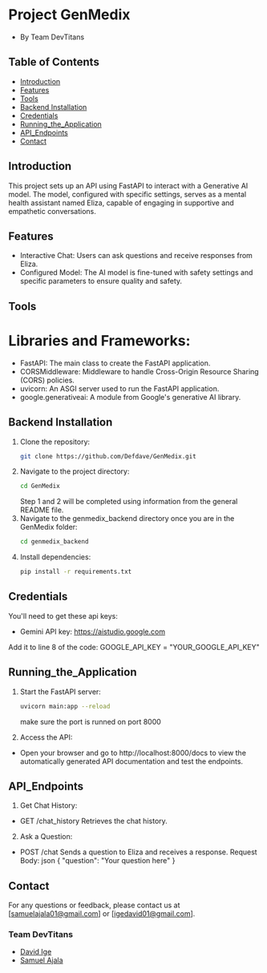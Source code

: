 # Project GenMedix
- By Team DevTitans

## Table of Contents
- [Introduction](#introduction)
- [Features](#features)
- [Tools](#tools)
- [Backend Installation](#backend-installation)
- [Credentials](#credentials)
- [Running_the_Application](#running-the-application)
- [API_Endpoints](#api-endpoints)
- [Contact](#contact)

## Introduction
This project sets up an API using FastAPI to interact with a Generative AI model. The model, configured with specific settings, serves as a mental health assistant named Eliza, capable of engaging in supportive and empathetic conversations.

## Features
- Interactive Chat: Users can ask questions and receive responses from Eliza.
- Configured Model: The AI model is fine-tuned with safety settings and specific parameters to ensure quality and safety.

## Tools
# Libraries and Frameworks:
- FastAPI: The main class to create the FastAPI application.
- CORSMiddleware: Middleware to handle Cross-Origin Resource Sharing (CORS) policies.
- uvicorn: An ASGI server used to run the FastAPI application.
- google.generativeai: A module from Google's generative AI library.

## Backend Installation
1. Clone the repository:
    ```bash
    git clone https://github.com/Defdave/GenMedix.git
    ```
2. Navigate to the project directory:
    ```bash
    cd GenMedix
    ```
    Step 1 and 2 will be completed using information from the general README file.
3. Navigate to the genmedix_backend directory once you are in the GenMedix folder:
    ```bash
    cd genmedix_backend
    ```
4. Install dependencies:
    ```bash
    pip install -r requirements.txt
    ```


## Credentials
You'll need to get these api keys:
- Gemini API key: https://aistudio.google.com

Add it to line 8 of the code:
GOOGLE_API_KEY = "YOUR_GOOGLE_API_KEY"

## Running_the_Application
1. Start the FastAPI server:
    ```bash
    uvicorn main:app --reload
    ```
    make sure the port is runned on port 8000

2. Access the API:
- Open your browser and go to http://localhost:8000/docs to view the automatically generated API documentation and test the endpoints.


## API_Endpoints
1. Get Chat History:

- GET /chat_history
Retrieves the chat history.

2. Ask a Question:

- POST /chat
Sends a question to Eliza and receives a response.
Request Body:
json
{
  "question": "Your question here"
}


## Contact
For any questions or feedback, please contact us at [samuelajala01@gmail.com] or [igedavid01@gmail.com].

### Team DevTitans
- [David Ige](https://github.com/defdave)
- [Samuel Ajala](https://github.com/samuelajala01)
